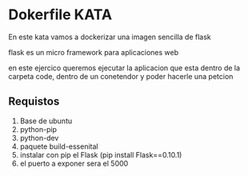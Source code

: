 # Dokerfile KATA

En este kata vamos a dockerizar una imagen sencilla de flask

flask es un micro framework para aplicaciones web

en este ejercico queremos ejecutar la aplicacion que esta dentro de la carpeta code,
dentro de un conetendor y poder hacerle una petcion

## Requistos

1. Base de ubuntu
2. python-pip
3. python-dev
4. paquete build-essenital
6. instalar con pip el Flask (pip install Flask==0.10.1)
5. el puerto a exponer sera el 5000
